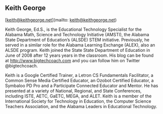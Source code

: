 ## Keith George

[keith@keithgeorge.net](mailto: keith@keithgeorge.net)

Keith George, Ed.S., is the Educational Technology Specialist for the Alabama Math, Science and Technology Initiative (AMSTI), the Alabama State Department of Education’s (ALSDE) STEM initiative.  Previously, he served in a similar role for the Alabama Learning Exchange (ALEX), also an ALSDE program. Keith joined the State State Department of Education in June of 2008 after 12 years years in the classroom. His blog can be found at http://www.bigtechcoach.com and you can follow him on Twitter @bigtechcoach.

Keith is a Google Certified Trainer, a Letron CS Fundamentals Facilitator, a Common Sense Media Certified Educator, an Ozobot Certified Educator, a Symbaloo PD Pro and a Participate Connected Educator and Mentor. He has presented at a variety of National, Regional, and State Conferences, including ISTE, AETC, GaETC, MEGA, and ALET. Keith is a member of the International Society for Technology in Education, the Computer Science Teachers Association, and the Alabama Leaders in Educational Technology.

